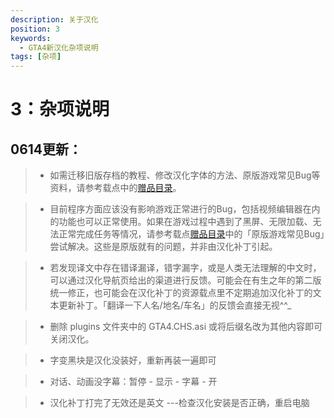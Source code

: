 ```yaml
---
description: 关于汉化
position: 3
keywords:
  - GTA4新汉化杂项说明
tags: [杂项]
---
```


# 3：杂项说明

## 0614更新：
> - 如需迁移旧版存档的教程、修改汉化字体的方法、原版游戏常见Bug等资料，请参考载点中的[赠品目录](../intro.md#下载)。

> - 目前程序方面应该没有影响游戏正常进行的Bug，包括视频编辑器在内的功能也可以正常使用。如果在游戏过程中遇到了黑屏、无限加载、无法正常完成任务等情况，请参考载点[赠品目录](../intro.md#下载)中的「原版游戏常见Bug」尝试解决。这些是原版就有的问题，并非由汉化补丁引起。

> - 若发现译文中存在错译漏译，错字漏字，或是人类无法理解的中文时，可以通过汉化导航页给出的渠道进行反馈。可能会在有生之年的第二版统一修正，也可能会在汉化补丁的资源载点里不定期追加汉化补丁的文本更新补丁。「翻译一下人名/地名/车名」的反馈会直接无视^^_

> - 删除 plugins 文件夹中的 GTA4.CHS.asi 或将后缀名改为其他内容即可关闭汉化。

> - 字变黑块是汉化没装好，重新再装一遍即可

> - 对话、动画没字幕：暂停 - 显示 - 字幕 - 开
 
> - 汉化补丁打完了无效还是英文 ---检查汉化安装是否正确，重启电脑